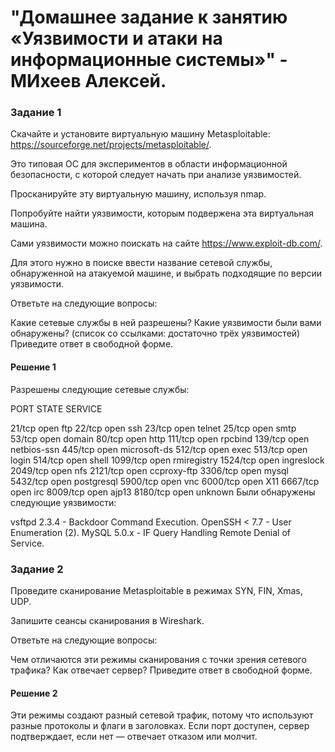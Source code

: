 #  "Домашнее задание к занятию «Уязвимости и атаки на информационные системы»" - МИхеев Алексей.
### Задание 1
Скачайте и установите виртуальную машину Metasploitable: https://sourceforge.net/projects/metasploitable/.

Это типовая ОС для экспериментов в области информационной безопасности, с которой следует начать при анализе уязвимостей.

Просканируйте эту виртуальную машину, используя nmap.

Попробуйте найти уязвимости, которым подвержена эта виртуальная машина.

Сами уязвимости можно поискать на сайте https://www.exploit-db.com/.

Для этого нужно в поиске ввести название сетевой службы, обнаруженной на атакуемой машине, и выбрать подходящие по версии уязвимости.

Ответьте на следующие вопросы:

Какие сетевые службы в ней разрешены?
Какие уязвимости были вами обнаружены? (список со ссылками: достаточно трёх уязвимостей)
Приведите ответ в свободной форме.

#### Решение 1
Разрешены следующие сетевые службы:

PORT STATE SERVICE

21/tcp open ftp
22/tcp open ssh
23/tcp open telnet
25/tcp open smtp
53/tcp open domain
80/tcp open http
111/tcp open rpcbind
139/tcp open netbios-ssn
445/tcp open microsoft-ds
512/tcp open exec
513/tcp open login
514/tcp open shell
1099/tcp open rmiregistry
1524/tcp open ingreslock
2049/tcp open nfs
2121/tcp open ccproxy-ftp
3306/tcp open mysql
5432/tcp open postgresql
5900/tcp open vnc
6000/tcp open X11
6667/tcp open irc
8009/tcp open ajp13
8180/tcp open unknown
Были обнаружены следующие уязвимости:

vsftpd 2.3.4 - Backdoor Command Execution.
OpenSSH < 7.7 - User Enumeration (2).
MySQL 5.0.x - IF Query Handling Remote Denial of Service.
### Задание 2
Проведите сканирование Metasploitable в режимах SYN, FIN, Xmas, UDP.

Запишите сеансы сканирования в Wireshark.

Ответьте на следующие вопросы:

Чем отличаются эти режимы сканирования с точки зрения сетевого трафика?
Как отвечает сервер?
Приведите ответ в свободной форме.

#### Решение 2
Эти режимы создают разный сетевой трафик, потому что используют разные протоколы и флаги в заголовках. Если порт доступен, сервер подтверждает, если нет — отвечает отказом или молчит.
